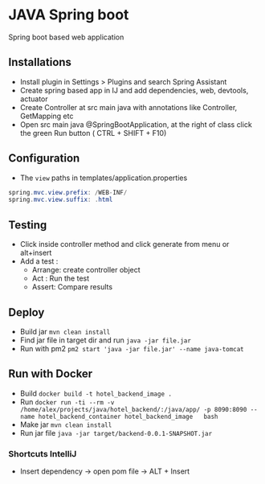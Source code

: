 JAVA Spring boot
================
Spring boot based web application

## Installations
- Install plugin in Settings > Plugins and search Spring Assistant
- Create spring based app in IJ and add dependencies, web, devtools, actuator
- Create Controller at src main java with annotations like Controller, GetMapping etc
- Open src main java @SpringBootApplication, at the right of class click the green Run button ( CTRL + SHIFT + F10) 


## Configuration
- The `view` paths in templates/application.properties
```java
spring.mvc.view.prefix: /WEB-INF/
spring.mvc.view.suffix: .html
```

## Testing
- Click inside controller method and click generate from menu or alt+insert
- Add a test : 
    - Arrange: create controller object
    - Act : Run the test
    - Assert: Compare results


## Deploy
- Build jar `mvn clean install`
- Find jar file in target dir and run `java -jar file.jar`
- Run with pm2 `pm2 start 'java -jar file.jar' --name java-tomcat`


## Run with Docker
- Build `docker build -t hotel_backend_image .`
- Run `docker run -ti --rm -v /home/alex/projects/java/hotel_backend/:/java/app/ -p 8090:8090 --name hotel_backend_container hotel_backend_image   bash`
- Make jar `mvn clean install`
- Run jar file `java -jar target/backend-0.0.1-SNAPSHOT.jar`
### Shortcuts IntelliJ
- Insert dependency -> open pom file -> ALT + Insert
